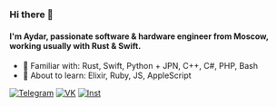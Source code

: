 ### Hi there 👋
#### I'm Aydar, passionate software & hardware engineer from Moscow, working usually with Rust & Swift.

- 🔭 Familiar with: Rust, Swift, Python + JPN, C++, C#, PHP, Bash
- 🌱 About to learn: Elixir, Ruby, JS, AppleScript

[![Telegram](https://img.shields.io/badge/Telegram-contact%20me-9cf?style=social&logo=telegram)](https://t.me/lesterrry)
[![VK](https://img.shields.io/badge/VK-contact%20me-9cf?style=social&logo=vk)](https://vk.com/lesterrry)
[![Inst](https://img.shields.io/badge/Instagram-contact%20me-9cf?style=social&logo=instagram)](https://instagram.com/lesterrry)
